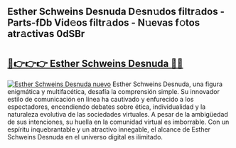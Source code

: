 ## Esther Schweins Desnuda D𝚎sn𝚞dos filtr𝚊dos - Parts-fDb Vid𝚎os filtr𝚊dos - N𝚞evas f𝚘tos atr𝚊ctivas 0dSBr

# <h2><a href="http://mb34ji2.tromn.icu/?c=Esther+Schweins+Desnuda">🔗👉👉👉 Esther Schweins Desnuda 🔗🔗</a></h2>

[![Esther Schweins Desnuda nuevo](https://i.imgur.com/pEAQMta.gif)](http://mb34ji2.tromn.icu/?c=Esther+Schweins+Desnuda)
Esther Schweins Desnuda, una figura enigmática y multifacética, desafía la comprensión simple. Su innovador estilo de comunicación en línea ha cautivado y enfurecido a los espectadores, encendiendo debates sobre ética, individualidad y la naturaleza evolutiva de las sociedades virtuales. A pesar de la ambigüedad de sus intenciones, su huella en la comunidad virtual es imborrable. Con un espíritu inquebrantable y un atractivo innegable, el alcance de Esther Schweins Desnuda en el universo digital es ilimitado.
